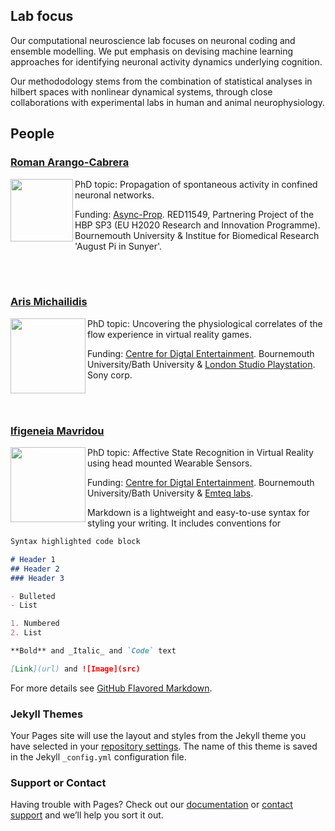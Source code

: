 ## Lab focus

Our computational neuroscience lab focuses on neuronal coding and ensemble modelling. We put emphasis on devising machine learning approaches for identifying neuronal activity dynamics underlying cognition.

Our methododology stems from the combination of statistical analyses in hilbert spaces with nonlinear dynamical systems, through close collaborations with experimental labs in human and animal neurophysiology. 

## People
### [Roman Arango-Cabrera](https://www.humanbrainproject.eu/en/about/project-structure/partnering-projects/async-prop/)
<img align="left" width=100 src="https://user-images.githubusercontent.com/75138250/104132206-a5075e00-5373-11eb-8526-7021f903e016.jpg">
PhD topic: Propagation of spontaneous activity in confined neuronal networks.  


Funding: [Async-Prop](https://www.humanbrainproject.eu/en/about/project-structure/partnering-projects/async-prop/). RED11549, Partnering Project of the HBP SP3 (EU H2020 Research and Innovation Programme). Bournemouth University & Institue for Biomedical Research 'August Pi in Sunyer'. 

<br/><br/>

### [Aris Michailidis](https://loop.frontiersin.org/people/520360/bio)
<img align="left" width=120 src="https://user-images.githubusercontent.com/75138250/104243551-a2caff80-5458-11eb-9c7c-c2037621feb3.png">
PhD topic: Uncovering the physiological correlates of the flow experience in virtual reality games.

Funding: [Centre for Digtal Entertainment](https://www.digital-entertainment.org/). Bournemouth University/Bath University & [London Studio Playstation](https://playstationlondonstudio.com/). Sony corp.
           
<br/><br/>

### [Ifigeneia Mavridou](https://staffprofiles.bournemouth.ac.uk/display/imavridou)
<img align="left" width=120 src="https://user-images.githubusercontent.com/75138250/104244919-42898d00-545b-11eb-872a-d88e943fd5c3.png">
  PhD topic: Affective State Recognition in Virtual Reality using head mounted Wearable Sensors.

  Funding: [Centre for Digtal Entertainment](https://www.digital-entertainment.org/). Bournemouth University/Bath University & [Emteq labs](https://www.emteqlabs.com/).
           
           
           
           
Markdown is a lightweight and easy-to-use syntax for styling your writing. It includes conventions for

```markdown
Syntax highlighted code block

# Header 1
## Header 2
### Header 3

- Bulleted
- List

1. Numbered
2. List

**Bold** and _Italic_ and `Code` text

[Link](url) and ![Image](src)
```

For more details see [GitHub Flavored Markdown](https://guides.github.com/features/mastering-markdown/).

### Jekyll Themes

Your Pages site will use the layout and styles from the Jekyll theme you have selected in your [repository settings](https://github.com/balaguerlab/balaguerlab.github.io/settings). The name of this theme is saved in the Jekyll `_config.yml` configuration file.

### Support or Contact

Having trouble with Pages? Check out our [documentation](https://docs.github.com/categories/github-pages-basics/) or [contact support](https://github.com/contact) and we’ll help you sort it out.
